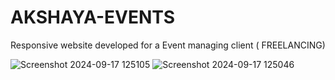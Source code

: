 # AKSHAYA-EVENTS
Responsive website developed for a Event managing client ( FREELANCING)

![Screenshot 2024-09-17 125105](https://github.com/user-attachments/assets/19d2bcc8-a32e-4b6e-a03e-0263787dd0c3)
![Screenshot 2024-09-17 125046](https://github.com/user-attachments/assets/17de8f87-d3b9-4052-bf71-1284d6a240a3)
